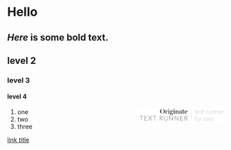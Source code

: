 # Hello

*Here* is some **bold** text.
---

## level 2

### level 3

#### level 4
<img src="documentation/logo.png" align="right" width="200">

1. one
1. two
1. three

[link title](http://google.com)
